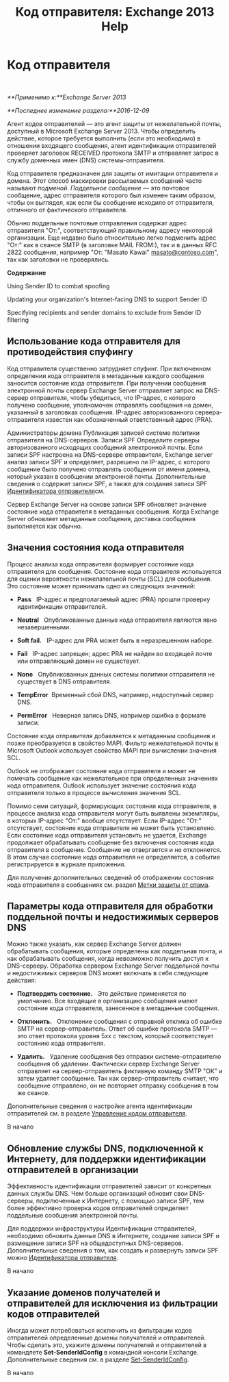 ﻿---
title: 'Код отправителя: Exchange 2013 Help'
TOCTitle: Код отправителя
ms:assetid: 0f628f83-df8c-43fb-bf49-7aaa9ec69ab1
ms:mtpsurl: https://technet.microsoft.com/ru-ru/library/Aa996295(v=EXCHG.150)
ms:contentKeyID: 50487420
ms.date: 05/22/2018
mtps_version: v=EXCHG.150
ms.translationtype: MT
---

# Код отправителя

 

_**Применимо к:**Exchange Server 2013_

_**Последнее изменение раздела:**2016-12-09_

Агент кодов отправителей — это агент защиты от нежелательной почты, доступный в Microsoft Exchange Server 2013. Чтобы определить действие, которое требуется выполнить (если это необходимо) в отношении входящего сообщения, агент идентификации отправителей проверяет заголовок RECEIVED протокола SMTP и отправляет запрос в службу доменных имен (DNS) системы-отправителя.

Код отправителя предназначен для защиты от имитации отправителя и домена. Этот способ маскировки рассылаемых сообщений часто называют *подменой*. *Поддельное сообщение* — это почтовое сообщение, адрес отправителя которого был изменен таким образом, чтобы он выглядел, как если бы сообщение исходило от отправителя, отличного от фактического отправителя.

Обычно поддельные почтовые отправления содержат адрес отправителя "От:", соответствующий правильному адресу некоторой организации. Еще недавно было относительно легко подменить адрес "От:" как в сеансе SMTP (в заголовке MAIL FROM:), так и в данных RFC 2822 сообщения, например "От: "Masato Kawai" masato@contoso.com", так как заголовки не проверялись.

**Содержание**

Using Sender ID to combat spoofing

Updating your organization's Internet-facing DNS to support Sender ID

Specifying recipients and sender domains to exclude from Sender ID filtering

## Использование кода отправителя для противодействия спуфингу

Код отправителя существенно затрудняет спуфинг. При включенном определении кода отправителя в метаданные каждого сообщения заносится состояние кода отправителя. При получении сообщения электронной почты сервер Exchange Server отправляет запрос на DNS-сервер отправителя, чтобы убедиться, что IP-адрес, с которого получено сообщение, уполномочен отправлять сообщения на домен, указанный в заголовках сообщения. IP-адрес авторизованного сервера-отправителя известен как обозначенный ответственный адрес (PRA).

Администраторы домена Публикация записей системе политики отправителя на DNS-серверов. Записи SPF Определите серверы авторизованного исходящих сообщений электронной почты. Если записи SPF настроена на DNS-сервере отправителя, Exchange server анализ записи SPF и определяет, разрешено ли IP-адрес, с которого сообщение было получено отправлять сообщения от имени домена, который указан в сообщении электронной почты. Дополнительные сведения о содержит записи SPF, а также для создания записи SPF [Идентификатора отправителя](https://go.microsoft.com/fwlink/p/?linkid=50977)см.

Сервер Exchange Server на основе записи SPF обновляет значение состояние кода отправителя в метаданных сообщения. Когда Exchange Server обновляет метаданные сообщения, доставка сообщения выполняется как обычно.

## Значения состояния кода отправителя

Процесс анализа кода отправителя формирует состояние кода отправителя для сообщения. Состояние кода отправителя используется для оценки вероятности нежелательной почты (SCL) для сообщения. Это состояние может принимать одно из следующих значений:

  - **Pass**   IP-адрес и предполагаемый адрес (PRA) прошли проверку идентификации отправителей.

  - **Neutral**   Опубликованные данные кода отправителя являются явно незавершенными.

  - **Soft fail.**   IP-адрес для PRA может быть в неразрешенном наборе.

  - **Fail**   IP-адрес запрещен; адрес PRA не найден во входящей почте или отправляющий домен не существует.

  - **None**   Опубликованных данных системы политики отправителя не существует в DNS отправителя.

  - **TempError**  Временный сбой DNS, например, недоступный сервер DNS.

  - **PermError**   Неверная запись DNS, например ошибка в формате записи.

Состояние кода отправителя добавляется к метаданным сообщения и позже преобразуется в свойство MAPI. Фильтр нежелательной почты в Microsoft Outlook использует свойство MAPI при вычислении значения SCL.

Outlook не отображает состояние кода отправителя и может не помечать сообщение как нежелательное при определенных значениях кода отправителя. Outlook использует значение состояния кода отправителя только в процессе вычисления значения SCL.

Помимо семи ситуаций, формирующих состояния кода отправителя, в процессе анализа кода отправителя могут быть выявлены экземпляры, в которых IP-адрес "От:" вообще отсутствует. Если IP-адрес "От:" отсутствует, состояние кода отправителя не может быть установлено. Если состояние кода отправителя установить не удается, Exchange продолжает обрабатывать сообщение без включения состояния кода отправителя в сообщение. Сообщение не отвергается и не отклоняется. В этом случае состояние кода отправителя не определяется, а событие регистрируется в журнале приложения.

Для получения дополнительных сведений об отображении состояния кода отправителя в сообщениях см. раздел [Метки защиты от спама](anti-spam-stamps-exchange-2013-help.md).

## Параметры кода отправителя для обработки поддельной почты и недостижимых серверов DNS

Можно также указать, как сервер Exchange Server должен обрабатывать сообщения, которые определены как поддельная почта, и как обрабатывать сообщения, когда невозможно получить доступ к DNS-серверу. Обработка сервером Exchange Server поддельной почты и недостижимых серверов DNS может включать в себя следующие действия:

  - **Подтвердить состояние.**   Это действие применяется по умолчанию. Все входящие в организацию сообщения имеют состояние кода отправителя, занесенное в метаданные сообщения.

  - **Отклонить.**   Отклонение сообщения с отправкой отклика об ошибке SMTP на сервер-отправитель. Ответ об ошибке протокола SMTP — это ответ протокола уровня 5*xx* с текстом, который соответствует состоянию кода отправителя.

  - **Удалить.**   Удаление сообщения без отправки системе-отправителю сообщения об удалении. Фактически сервер Exchange Server отправляет на сервер-отправитель фиктивную команду SMTP "OK" и затем удаляет сообщение. Так как сервер-отправитель считает, что сообщение отправлено, он не повторяет отправку сообщения в том же сеансе.

Дополнительные сведения о настройке агента идентификации отправителей см. в разделе [Управление кодом отправителя](manage-sender-id-exchange-2013-help.md).

В начало

## Обновление службы DNS, подключенной к Интернету, для поддержки идентификации отправителей в организации

Эффективность идентификации отправителей зависит от конкретных данных службы DNS. Чем больше организаций обновит свои DNS-серверы, подключенные к Интернету, с помощью записи SPF, тем более эффективно проверка кодов отправителей определяет поддельные сообщения электронной почты.

Для поддержки инфраструктуры Идентификации отправителей, необходимо обновить данные DNS в Интернете, создание записи SPF и размещение записи SPF на общедоступных DNS-серверов. Дополнительные сведения о том, как создать и развернуть записи SPF можно [Идентификатора отправителя](https://go.microsoft.com/fwlink/p/?linkid=50977).

В начало

## Указание доменов получателей и отправителей для исключения из фильтрации кодов отправителей

Иногда может потребоваться исключить из фильтрации кодов отправителей определенные домены получателей и отправителей. Чтобы сделать это, укажите домены получателей и отправителей в командлете **Set-SenderIdConfig** в командной консоли Exchange. Дополнительные сведения см. в разделе [Set-SenderIdConfig](https://technet.microsoft.com/ru-ru/library/aa998859\(v=exchg.150\)).

В начало

